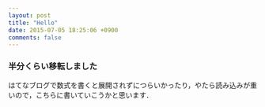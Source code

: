 ```yaml
---
layout: post
title: "Hello"
date: 2015-07-05 18:25:06 +0900
comments: false
---
```


### 半分くらい移転しました

はてなブログで数式を書くと展開されずにつらいかったり，やたら読み込みが重いので，こちらに書いていこうかと思います．